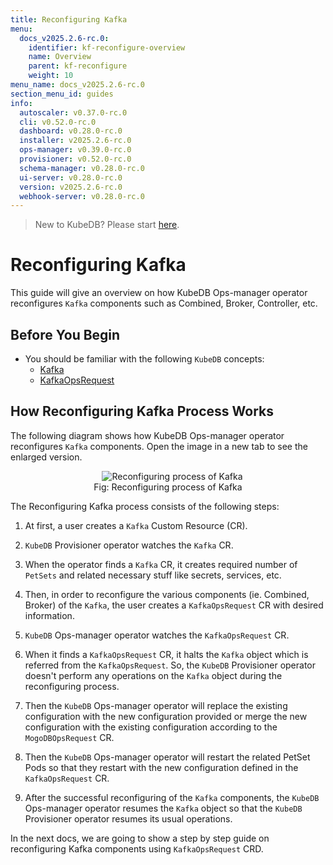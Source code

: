 ```yaml
---
title: Reconfiguring Kafka
menu:
  docs_v2025.2.6-rc.0:
    identifier: kf-reconfigure-overview
    name: Overview
    parent: kf-reconfigure
    weight: 10
menu_name: docs_v2025.2.6-rc.0
section_menu_id: guides
info:
  autoscaler: v0.37.0-rc.0
  cli: v0.52.0-rc.0
  dashboard: v0.28.0-rc.0
  installer: v2025.2.6-rc.0
  ops-manager: v0.39.0-rc.0
  provisioner: v0.52.0-rc.0
  schema-manager: v0.28.0-rc.0
  ui-server: v0.28.0-rc.0
  version: v2025.2.6-rc.0
  webhook-server: v0.28.0-rc.0
---
```


> New to KubeDB? Please start [here](/docs/v2025.2.6-rc.0/README).

# Reconfiguring Kafka

This guide will give an overview on how KubeDB Ops-manager operator reconfigures `Kafka` components such as Combined, Broker, Controller, etc.

## Before You Begin

- You should be familiar with the following `KubeDB` concepts:
    - [Kafka](/docs/v2025.2.6-rc.0/guides/kafka/concepts/kafka)
    - [KafkaOpsRequest](/docs/v2025.2.6-rc.0/guides/kafka/concepts/kafkaopsrequest)

## How Reconfiguring Kafka Process Works

The following diagram shows how KubeDB Ops-manager operator reconfigures `Kafka` components. Open the image in a new tab to see the enlarged version.

<figure align="center">
  <img alt="Reconfiguring process of Kafka" src="/docs/v2025.2.6-rc.0/images/day-2-operation/kafka/kf-reconfigure.svg">
<figcaption align="center">Fig: Reconfiguring process of Kafka</figcaption>
</figure>

The Reconfiguring Kafka process consists of the following steps:

1. At first, a user creates a `Kafka` Custom Resource (CR).

2. `KubeDB` Provisioner  operator watches the `Kafka` CR.

3. When the operator finds a `Kafka` CR, it creates required number of `PetSets` and related necessary stuff like secrets, services, etc.

4. Then, in order to reconfigure the various components (ie. Combined, Broker) of the `Kafka`, the user creates a `KafkaOpsRequest` CR with desired information.

5. `KubeDB` Ops-manager operator watches the `KafkaOpsRequest` CR.

6. When it finds a `KafkaOpsRequest` CR, it halts the `Kafka` object which is referred from the `KafkaOpsRequest`. So, the `KubeDB` Provisioner  operator doesn't perform any operations on the `Kafka` object during the reconfiguring process.

7. Then the `KubeDB` Ops-manager operator will replace the existing configuration with the new configuration provided or merge the new configuration with the existing configuration according to the `MogoDBOpsRequest` CR.

8. Then the `KubeDB` Ops-manager operator will restart the related PetSet Pods so that they restart with the new configuration defined in the `KafkaOpsRequest` CR.

9. After the successful reconfiguring of the `Kafka` components, the `KubeDB` Ops-manager operator resumes the `Kafka` object so that the `KubeDB` Provisioner  operator resumes its usual operations.

In the next docs, we are going to show a step by step guide on reconfiguring Kafka components using `KafkaOpsRequest` CRD.